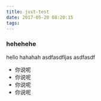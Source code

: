 ```yaml
---
title: just-test
date: 2017-05-20 08:20:15
tags:
---
```

### hehehehe
hello hahahah
asdfasdfljas
asdfasdf

- 你说呢
- 你说呢
- 你说呢
- 你说呢